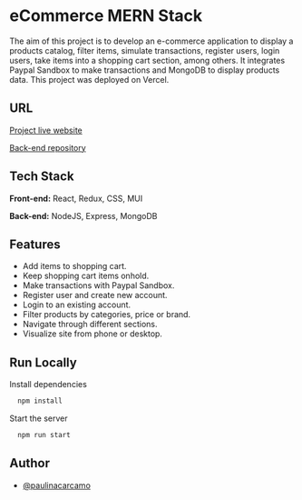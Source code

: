# eCommerce MERN Stack

The aim of this project is to develop an e-commerce application to display a products catalog, filter items, simulate transactions, register users, login users, take items into a shopping cart section, among others. It integrates Paypal Sandbox to make transactions and MongoDB to display products data. This project was deployed on Vercel.

## URL

[Project live website](https://testing-phi-brown.vercel.app/)

[Back-end repository](https://github.com/PaulinaCarcamo/ECommerceBack04012023)

## Tech Stack

**Front-end:** React, Redux, CSS, MUI

**Back-end:** NodeJS, Express, MongoDB

## Features

- Add items to shopping cart.
- Keep shopping cart items onhold.
- Make transactions with Paypal Sandbox.
- Register user and create new account.
- Login to an existing account.
- Filter products by categories, price or brand.
- Navigate through different sections.
- Visualize site from phone or desktop.

## Run Locally

Install dependencies

```bash
  npm install
```

Start the server

```bash
  npm run start
```

## Author

- [@paulinacarcamo](https://github.com/PaulinaCarcamo)
